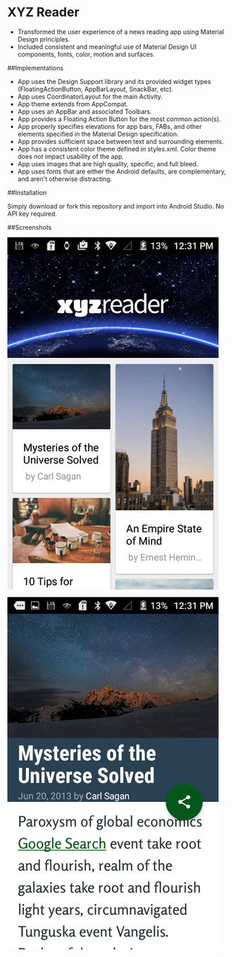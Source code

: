 # XYZ Reader

- Transformed the user experience of a news reading app using Material Design principles. 
- Included consistent and meaningful use of Material Design UI components, fonts, color, motion and surfaces.

##Implementations

- App uses the Design Support library and its provided widget types (FloatingActionButton, AppBarLayout, SnackBar, etc).
- App uses CoordinatorLayout for the main Activity.
- App theme extends from AppCompat.
- App uses an AppBar and associated Toolbars.
- App provides a Floating Action Button for the most common action(s).
- App properly specifies elevations for app bars, FABs, and other elements specified in the Material Design specification.
- App provides sufficient space between text and surrounding elements.
- App has a consistent color theme defined in styles.xml. Color theme does not impact usability of the app.
- App uses images that are high quality, specific, and full bleed.
- App uses fonts that are either the Android defaults, are complementary, and aren't otherwise distracting.

##Installation

Simply download or fork this repository and import into Android Studio. No API key required.

##Screenshots

![Phone Main Layout](https://github.com/akshatgoel20/XYZReader/blob/master/Screenshot_2016-10-19-12-31-13.png)

![Phone Detail Layout](https://github.com/akshatgoel20/XYZReader/blob/master/Screenshot_2016-10-19-12-31-24.png)
